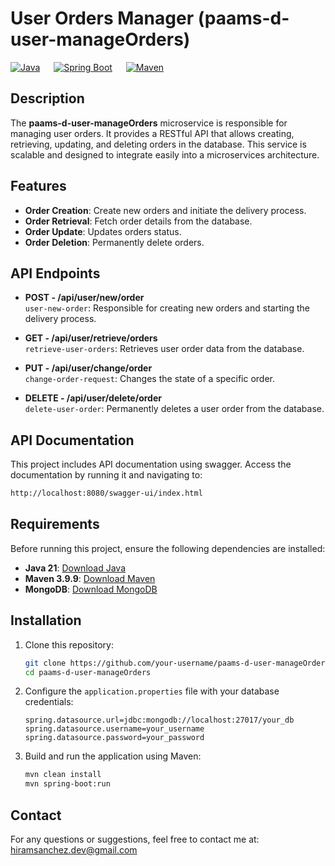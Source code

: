 # **User Orders Manager (paams-d-user-manageOrders)**

[![Java](https://img.shields.io/badge/Java-21-skyblue)](https://www.oracle.com/java/)
 &emsp;
[![Spring Boot](https://img.shields.io/badge/Spring%20Boot-3.2.3-lightgreen)](https://spring.io/projects/spring-boot)
 &emsp;
[![Maven](https://img.shields.io/badge/Maven-3.9.9-gold)](https://maven.apache.org/)

## **Description**
The **paams-d-user-manageOrders** microservice is responsible for managing user orders. It provides a RESTful API that allows creating, retrieving, updating, and deleting orders in the database. This service is scalable and designed to integrate easily into a microservices architecture.

## **Features**
- **Order Creation**: Create new orders and initiate the delivery process.
- **Order Retrieval**: Fetch order details from the database.
- **Order Update**: Updates orders status.
- **Order Deletion**: Permanently delete orders.

## **API Endpoints**

- **POST - /api/user/new/order**  
  `user-new-order`: Responsible for creating new orders and starting the delivery process.
  
- **GET - /api/user/retrieve/orders**  
  `retrieve-user-orders`: Retrieves user order data from the database.
  
- **PUT - /api/user/change/order**  
  `change-order-request`: Changes the state of a specific order.
  
- **DELETE - /api/user/delete/order**  
  `delete-user-order`: Permanently deletes a user order from the database.

## **API Documentation**
This project includes API documentation using swagger. Access the documentation by running it and navigating to:
```bash
http://localhost:8080/swagger-ui/index.html
```

## **Requirements**
Before running this project, ensure the following dependencies are installed:

- **Java 21**: [Download Java](https://www.oracle.com/java/technologies/downloads/#java21l)
- **Maven 3.9.9**: [Download Maven](https://maven.apache.org/download.cgi)
- **MongoDB**: [Download MongoDB](https://www.mongodb.com/try/download/community)

## **Installation**

1. Clone this repository:
    ```bash
    git clone https://github.com/your-username/paams-d-user-manageOrders.git
    cd paams-d-user-manageOrders
    ```

2. Configure the `application.properties` file with your database credentials:
    ```properties
    spring.datasource.url=jdbc:mongodb://localhost:27017/your_db
    spring.datasource.username=your_username
    spring.datasource.password=your_password
    ```

3. Build and run the application using Maven:
    ```bash
    mvn clean install
    mvn spring-boot:run
    ```

## **Contact**
For any questions or suggestions, feel free to contact me at:  
hiramsanchez.dev@gmail.com 
